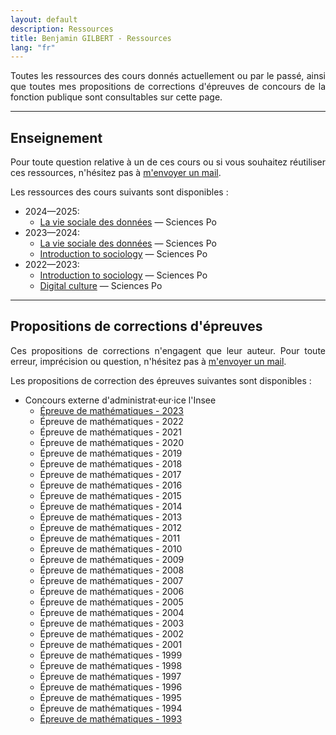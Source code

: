 ```yaml
---
layout: default
description: Ressources
title: Benjamin GILBERT - Ressources
lang: "fr"
---
```


<div style="text-align: justify"> 

<p> Toutes les ressources des cours donnés actuellement ou par le passé, ainsi que toutes mes propositions de corrections d'épreuves de concours de la fonction publique sont consultables sur cette page. </p>

</div>

---

## Enseignement

<div style="text-align: justify"> 

<p> Pour toute question relative à un de ces cours ou si vous souhaitez réutiliser ces ressources, n'hésitez pas à <a href = "/fr/contact">m'envoyer un mail</a>. </p>

<p> Les ressources des cours suivants sont disponibles :</p>

</div>

* 2024—2025:
    * [La vie sociale des données](/fr/ressources/lectures/la_vie_sociale_des_donnees_2024_2025) — Sciences Po
* 2023—2024:
    * [La vie sociale des données](/fr/ressources/lectures/la_vie_sociale_des_donnees_2023_2024) — Sciences Po
    * [Introduction to sociology](/en/resources/lectures/introduction_to_sociology_2023_2024) — Sciences Po
* 2022—2023:
    * [Introduction to sociology](/en/resources/lectures/introduction_to_sociology_2022_2023) — Sciences Po
    * [Digital culture](/en/resources/lectures/digital_culture_2022_2023) — Sciences Po

---

## Propositions de corrections d'épreuves

<div style="text-align: justify"> 

<p> Ces propositions de corrections n'engagent que leur auteur. Pour toute erreur, imprécision ou question, n'hésitez pas à <a href = "/fr/contact">m'envoyer un mail</a>. </p>

<p> Les propositions de correction des épreuves suivantes sont disponibles :</p>

</div>

* Concours externe d'administrat·eur·ice l'Insee
    * [Épreuve de mathématiques - 2023](/fr/ressources/corrections/insee_administrateur_externe_2023)
    * Épreuve de mathématiques - 2022
    * Épreuve de mathématiques - 2021
    * Épreuve de mathématiques - 2020
    * Épreuve de mathématiques - 2019
    * Épreuve de mathématiques - 2018
    * Épreuve de mathématiques - 2017
    * Épreuve de mathématiques - 2016
    * Épreuve de mathématiques - 2015
    * Épreuve de mathématiques - 2014
    * Épreuve de mathématiques - 2013
    * Épreuve de mathématiques - 2012
    * Épreuve de mathématiques - 2011
    * Épreuve de mathématiques - 2010
    * Épreuve de mathématiques - 2009
    * Épreuve de mathématiques - 2008
    * Épreuve de mathématiques - 2007
    * Épreuve de mathématiques - 2006
    * Épreuve de mathématiques - 2005
    * Épreuve de mathématiques - 2004
    * Épreuve de mathématiques - 2003
    * Épreuve de mathématiques - 2002
    * Épreuve de mathématiques - 2001
    * Épreuve de mathématiques - 1999
    * Épreuve de mathématiques - 1998
    * Épreuve de mathématiques - 1997
    * Épreuve de mathématiques - 1996
    * Épreuve de mathématiques - 1995
    * Épreuve de mathématiques - 1994
    * [Épreuve de mathématiques - 1993](/fr/ressources/corrections/insee_administrateur_externe_1993)